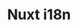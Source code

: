 ---
title: 'Nuxt i18n'
purpose: 'Provide Translations for your content based on locale' 
link: 'https://i18n.nuxtjs.org/'
---